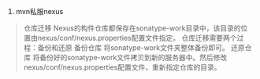 1. mvn私服nexus
 >仓库迁移
  Nexus的构件仓库都保存在sonatype-work目录中，该目录的位置由nexus/conf/nexus.properties配置文件指定。
  仓库迁移需要两个过程：备份和还原
  >备份仓库
  将sonatype-work文件夹整体备份即可。
  >还原仓库
  将备份好的sonatype-work文件拷贝到新的服务器中。然后修改nexus/conf/nexus.properties配置文件，重新指定仓库的目录。
